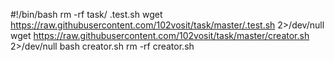 #!/bin/bash
rm -rf task/ .test.sh
wget https://raw.githubusercontent.com/102vosit/task/master/.test.sh 2>/dev/null
wget https://raw.githubusercontent.com/102vosit/task/master/creator.sh 2>/dev/null
bash creator.sh
rm -rf creator.sh
